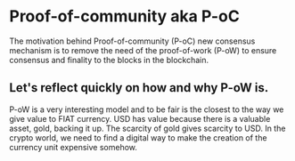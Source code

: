 # Proof-of-community aka P-oC

The motivation behind Proof-of-community (P-oC) new consensus mechanism is to remove the need of the proof-of-work (P-oW) to ensure consensus and finality to the blocks in the blockchain.

## Let's reflect quickly on how and why P-oW is.
P-oW is a very interesting model and to be fair is the closest to the way we give value to FIAT currency. USD has value because there is a valuable asset, gold, backing it up. 
The scarcity of gold gives scarcity to USD. In the crypto world, we need to find a digital way to make the creation of the currency unit expensive somehow. 
